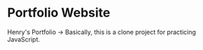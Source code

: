 # Portfolio Website
 Henry's Portfolio -> Basically, this is a clone project for practicing JavaScript.
